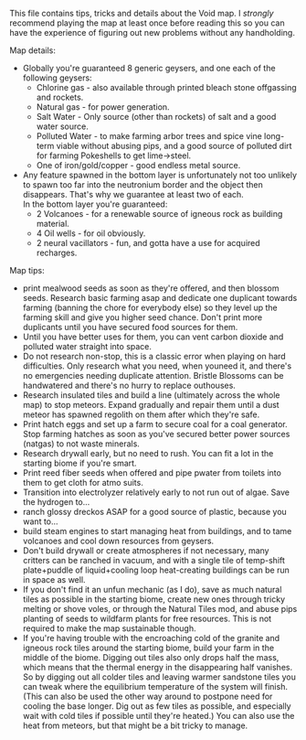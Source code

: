 This file contains tips, tricks and details about the Void map. I *strongly* recommend playing the map at least once before reading this so you can have the experience of figuring out new problems without any handholding.


Map details:
* Globally you're guaranteed 8 generic geysers, and one each of the following geysers:
  * Chlorine gas - also available through printed bleach stone offgassing and rockets.
  * Natural gas - for power generation.
  * Salt Water - Only source (other than rockets) of salt and a good water source.
  * Polluted Water - to make farming arbor trees and spice vine long-term viable without abusing pips, and a good source of polluted dirt for farming Pokeshells to get lime-\>steel.
  * One of iron/gold/copper - good endless metal source.
* Any feature spawned in the bottom layer is unfortunately not too unlikely to spawn too far into the neutronium border and the object then disappears. That's why we guarantee at least two of each.  
  In the bottom layer you're guaranteed:
  * 2 Volcanoes - for a renewable source of igneous rock as building material.
  * 4 Oil wells - for oil obviously.
  * 2 neural vacillators - fun, and gotta have a use for acquired recharges.


Map tips:
* print mealwood seeds as soon as they're offered, and then blossom seeds. Research basic farming asap and dedicate one duplicant towards farming (banning the chore for everybody else) so they level up the farming skill and give you higher seed chance. Don't print more duplicants until you have secured food sources for them.
* Until you have better uses for them, you can vent carbon dioxide and polluted water straight into space.
* Do not research non-stop, this is a classic error when playing on hard difficulties. Only research what you need, when youneed it, and there's no emergencies needing duplicate attention. Bristle Blossoms can be handwatered and there's no hurry to replace outhouses.
* Research insulated tiles and build a line (ultimately across the whole map) to stop meteors. Expand gradually and repair them until a dust meteor has spawned regolith on them after which they're safe.
* Print hatch eggs and set up a farm to secure coal for a coal generator. Stop farming hatches as soon as you've secured better power sources (natgas) to not waste minerals.
* Research drywall early, but no need to rush. You can fit a lot in the starting biome if you're smart.
* Print reed fiber seeds when offered and pipe pwater from toilets into them to get cloth for atmo suits.
* Transition into electrolyzer relatively early to not run out of algae. Save the hydrogen to...
* ranch glossy dreckos ASAP for a good source of plastic, because you want to...
* build steam engines to start managing heat from buildings, and to tame volcanoes and cool down resources from geysers.
* Don't build drywall or create atmospheres if not necessary, many critters can be ranched in vacuum, and with a single tile of temp-shift plate+puddle of liquid+cooling loop heat-creating buildings can be run in space as well.
* If you don't find it an unfun mechanic (as I do), save as much natural tiles as possible in the starting biome, create new ones through tricky melting or shove voles, or through the Natural Tiles mod, and abuse pips planting of seeds to wildfarm plants for free resources. This is not required to make the map sustainable though.
* If you're having trouble with the encroaching cold of the granite and igneous rock tiles around the starting biome, build your farm in the middle of the biome. Digging out tiles also only drops half the mass, which means that the thermal energy in the disappearing half vanishes. So by digging out all colder tiles and leaving warmer sandstone tiles you can tweak where the equilibrium temperature of the system will finish. (This can also be used the other way around to postpone need for cooling the base longer. Dig out as few tiles as possible, and especially wait with cold tiles if possible until they're heated.) You can also use the heat from meteors, but that might be a bit tricky to manage.
